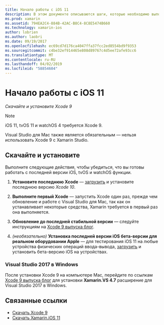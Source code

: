 ```yaml
---
title: Начало работы с iOS 11
description: В этом документе описываются шаги, которые необходимо выполнить, чтобы приступить к разработке приложений iOS 11. Он описывает, как скачать Xcode и обновлять 2019 г. Visual Studio.
ms.prod: xamarin
ms.assetid: 794EA2C4-884B-42AC-B8C4-8C8E5474B660
ms.technology: xamarin-ios
author: lobrien
ms.author: laobri
ms.date: 09/19/2017
ms.openlocfilehash: ec69cd7d176ca4047ffa37fcc2ed8554bd9f9353
ms.sourcegitcommit: c4be32ef914465e808d89767c4d5ee72afe93cc6
ms.translationtype: MT
ms.contentlocale: ru-RU
ms.lasthandoff: 04/02/2019
ms.locfileid: "58854604"
---
```

# <a name="getting-started-with-ios-11"></a>Начало работы с iOS 11

_Скачайте и установите Xcode 9_

> [!NOTE]
> iOS 11, tvOS 11 и watchOS 4 требуется Xcode 9.
>
> Visual Studio для Mac также является обязательным — нельзя использовать Xcode 9 с Xamarin Studio.

## <a name="download-and-install"></a>Скачайте и установите

Выполните следующие действия, чтобы убедиться, что вы готовы работать с последней версии iOS, tvOS и watchOS функции.

1. **Установите последнюю Xcode** — [загрузить](https://developer.apple.com/download/) и установите последнюю версию _Xcode 10_.

2. **Выполните первый Xcode** — запустить Xcode один раз, прежде чем обновление и работе с Visual Studio для Mac, так как он устанавливает некоторые средства, Xamarin требуется в первый раз она выполняется.

3. **Обновление до последней стабильной версии** — следуйте инструкциям на [Xcode 9 выпуска блог](https://releases.xamarin.com/stable-release-15-3-5-with-xcode-9-support/).

4. _(необязательно)_  **Установка последней версии iOS бета-версии для реальном оборудовании Apple** — для тестирования iOS 11 на любые устройства физических операций ввода-вывода, [загрузить](https://developer.apple.com/download/) и установить бета-версию iOS на устройствах.


### <a name="visual-studio-2017-on-windows"></a>Visual Studio 2017 в Windows

После установки Xcode 9 на компьютере Mac, перейдите по ссылкам [Xcode 9 выпуска блог](https://releases.xamarin.com/stable-release-15-3-5-with-xcode-9-support/) для установки **Xamarin.VS 4.7** расширение для Visual Studio 2017 в Windows.


## <a name="related-links"></a>Связанные ссылки

- [Скачать Xcode 9](https://developer.apple.com/download/)
- [Скачать Xamarin.iOS 11](https://releases.xamarin.com/stable-release-15-3-5-with-xcode-9-support/)
